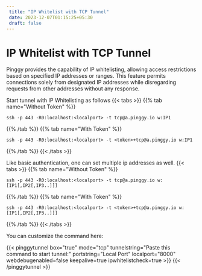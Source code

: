 ```yaml
---
 title: "IP Whitelist with TCP Tunnel"
 date: 2023-12-07T01:15:25+05:30
 draft: false 
---
```


# IP Whitelist with TCP Tunnel

Pinggy provides the capability of IP whitelisting, allowing access restrictions based on specified IP addresses or ranges. This feature permits connections solely from designated IP addresses while disregarding requests from other addresses without any response.

Start tunnel with IP Whitelisting as follows
{{< tabs >}}
{{% tab name="Without Token" %}}
```
ssh -p 443 -R0:localhost:<localport> -t tcp@a.pinggy.io w:IP1
```
{{% /tab %}}
{{% tab name="With Token" %}}
```
ssh -p 443 -R0:localhost:<localport> -t <token>+tcp@a.pinggy.io w:IP1
```
{{% /tab %}}
{{< /tabs >}}

Like basic authentication, one can set multiple ip addresses as well.
{{< tabs >}}
{{% tab name="Without Token" %}}
```
ssh -p 443 -R0:localhost:<localport> -t tcp@a.pinggy.io w:[IP1[,IP2[,IP3..]]]
```
{{% /tab %}}
{{% tab name="With Token" %}}
```
ssh -p 443 -R0:localhost:<localport> -t <token>+tcp@a.pinggy.io w:[IP1[,IP2[,IP3..]]]
```
{{% /tab %}}
{{< /tabs >}}

You can customize the command here:

{{< pinggytunnel box="true" mode="tcp" tunnelstring="Paste this command to start tunnel:" portstring="Local Port" localport="8000" webdebugenabled=false 
keepalive=true ipwhitelistcheck=true >}}
{{< /pinggytunnel >}}